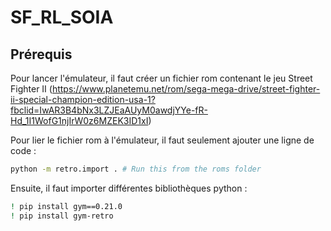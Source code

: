 # SF_RL_SOIA

## Prérequis
Pour lancer l'émulateur, il faut créer un fichier rom contenant le jeu Street Fighter II (https://www.planetemu.net/rom/sega-mega-drive/street-fighter-ii-special-champion-edition-usa-1?fbclid=IwAR3B4bNx3LZJEaAUyM0awdjYYe-fR-Hd_1I1WofG1njIrW0z6MZEK3ID1xI)

Pour lier le fichier rom à l'émulateur, il faut seulement ajouter une ligne de code :
```bash
python -m retro.import . # Run this from the roms folder
```

Ensuite, il faut importer différentes bibliothèques python :
```bash
! pip install gym==0.21.0  
! pip install gym-retro
```